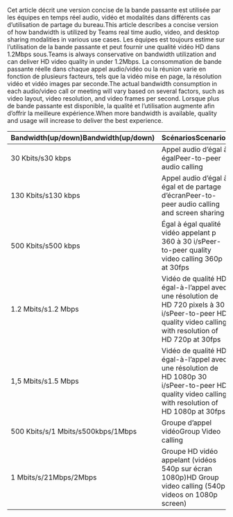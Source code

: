 <span data-ttu-id="359b2-101">Cet article décrit une version concise de la bande passante est utilisée par les équipes en temps réel audio, vidéo et modalités dans différents cas d’utilisation de partage du bureau.</span><span class="sxs-lookup"><span data-stu-id="359b2-101">This article describes a concise version of how bandwidth is utilized by Teams real time audio, video, and desktop sharing modalities in various use cases.</span></span> <span data-ttu-id="359b2-102">Les équipes est toujours estime sur l’utilisation de la bande passante et peut fournir une qualité vidéo HD dans 1.2Mbps sous.</span><span class="sxs-lookup"><span data-stu-id="359b2-102">Teams is always conservative on bandwidth utilization and can deliver HD video quality in under 1.2Mbps.</span></span> <span data-ttu-id="359b2-103">La consommation de bande passante réelle dans chaque appel audio/vidéo ou la réunion varie en fonction de plusieurs facteurs, tels que la vidéo mise en page, la résolution vidéo et vidéo images par seconde.</span><span class="sxs-lookup"><span data-stu-id="359b2-103">The actual bandwidth consumption in each audio/video call or meeting will vary based on several factors, such as video layout, video resolution, and video frames per second.</span></span> <span data-ttu-id="359b2-104">Lorsque plus de bande passante est disponible, la qualité et l’utilisation augmente afin d’offrir la meilleure expérience.</span><span class="sxs-lookup"><span data-stu-id="359b2-104">When more bandwidth is available, quality and usage will increase to deliver the best experience.</span></span>


|<span data-ttu-id="359b2-105">Bandwidth(up/down)</span><span class="sxs-lookup"><span data-stu-id="359b2-105">Bandwidth(up/down)</span></span> |<span data-ttu-id="359b2-106">Scénarios</span><span class="sxs-lookup"><span data-stu-id="359b2-106">Scenarios</span></span> |
|---|---|
|<span data-ttu-id="359b2-107">30 Kbits/s</span><span class="sxs-lookup"><span data-stu-id="359b2-107">30 kbps</span></span> |<span data-ttu-id="359b2-108">Appel audio d’égal à égal</span><span class="sxs-lookup"><span data-stu-id="359b2-108">Peer-to-peer audio calling</span></span> |
|<span data-ttu-id="359b2-109">130 Kbits/s</span><span class="sxs-lookup"><span data-stu-id="359b2-109">130 kbps</span></span> |<span data-ttu-id="359b2-110">Appel audio d’égal à égal et de partage d’écran</span><span class="sxs-lookup"><span data-stu-id="359b2-110">Peer-to-peer audio calling and screen sharing</span></span> |
|<span data-ttu-id="359b2-111">500 Kbits/s</span><span class="sxs-lookup"><span data-stu-id="359b2-111">500 kbps</span></span> |<span data-ttu-id="359b2-112">Égal à égal qualité vidéo appelant p 360 à 30 i/s</span><span class="sxs-lookup"><span data-stu-id="359b2-112">Peer-to-peer quality video calling 360p at 30fps</span></span> |
|<span data-ttu-id="359b2-113">1.2 Mbits/s</span><span class="sxs-lookup"><span data-stu-id="359b2-113">1.2 Mbps</span></span> |<span data-ttu-id="359b2-114">Vidéo de qualité HD égal-à-l’appel avec une résolution de HD 720 pixels à 30 i/s</span><span class="sxs-lookup"><span data-stu-id="359b2-114">Peer-to-peer HD quality video calling with resolution of HD 720p at 30fps</span></span> |
|<span data-ttu-id="359b2-115">1,5 Mbits/s</span><span class="sxs-lookup"><span data-stu-id="359b2-115">1.5 Mbps</span></span> |<span data-ttu-id="359b2-116">Vidéo de qualité HD égal-à-l’appel avec une résolution de HD 1080p 30 i/s</span><span class="sxs-lookup"><span data-stu-id="359b2-116">Peer-to-peer HD quality video calling with resolution of HD 1080p at 30fps</span></span> |
|<span data-ttu-id="359b2-117">500 Kbits/s/1 Mbits/s</span><span class="sxs-lookup"><span data-stu-id="359b2-117">500kbps/1Mbps</span></span> |<span data-ttu-id="359b2-118">Groupe d’appel vidéo</span><span class="sxs-lookup"><span data-stu-id="359b2-118">Group Video calling</span></span> |
|<span data-ttu-id="359b2-119">1 Mbits/s/2</span><span class="sxs-lookup"><span data-stu-id="359b2-119">1Mbps/2Mbps</span></span> |<span data-ttu-id="359b2-120">Groupe HD vidéo appelant (vidéos 540p sur écran 1080p)</span><span class="sxs-lookup"><span data-stu-id="359b2-120">HD Group video calling (540p videos on 1080p screen)</span></span> |
